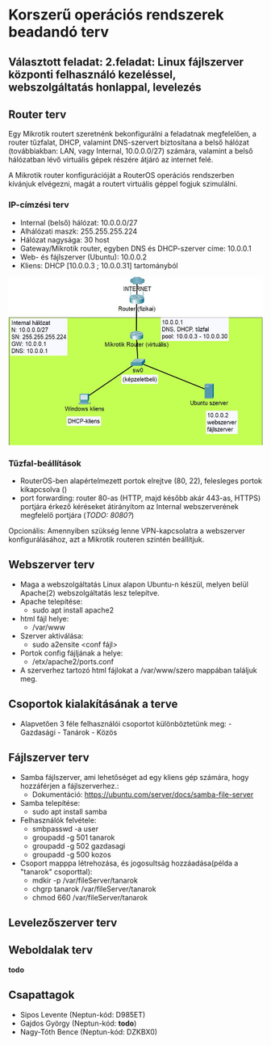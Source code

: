 # Korszerű operációs rendszerek beadandó terv

## Választott feladat: 2.feladat: Linux fájlszerver központi felhasználó kezeléssel, webszolgáltatás honlappal, levelezés

##

## Router terv

Egy Mikrotik routert szeretnénk bekonfigurálni a feladatnak megfelelően, a router tűzfalat, DHCP, valamint DNS-szervert biztosítana a belső hálózat (továbbiakban: LAN, vagy Internal, 10.0.0.0/27) számára, valamint a belső hálózatban lévő virtuális gépek részére átjáró az internet felé.

A Mikrotik router konfigurációját a RouterOS operációs rendszerben kívánjuk elvégezni, magát a routert virtuális géppel fogjuk szimulálni.

### IP-címzési terv

- Internal (belső) hálózat: 10.0.0.0/27
- Alhálózati maszk: 255.255.255.224
- Hálózat nagysága: 30 host
- Gateway/Mikrotik router, egyben DNS és DHCP-szerver címe: 10.0.0.1
- Web- és fájlszerver (Ubuntu): 10.0.0.2
- Kliens: DHCP [10.0.0.3 ; 10.0.0.31] tartományból

![Logikai topológia](logikai_topologia.JPG)
### Tűzfal-beállítások

- RouterOS-ben alapértelmezett portok elrejtve (80, 22), felesleges portok kikapcsolva ()
- port forwarding: router 80-as (HTTP, majd később akár 443-as, HTTPS) portjára érkező kéréseket átirányítom az Internal webszerverének megfelelő portjára (_TODO: 8080?_)

Opcionális: Amennyiben szükség lenne VPN-kapcsolatra a webszerver konfigurálásához, azt a Mikrotik routeren szintén beállítjuk.


## Webszerver terv

- Maga a webszolgáltatás Linux alapon Ubuntu-n készül, melyen belül Apache(2) webszolgáltatás lesz telepítve.
- Apache telepítése:
	- sudo apt install apache2
- html fájl helye:
	- /var/www
- Szerver aktiválása:
	- sudo a2ensite <conf fájl> 
- Portok config fájljának a helye:
	- /etx/apache2/ports.conf 
- A szerverhez tartozó html fájlokat a /var/www/szero mappában találjuk meg.


## Csoportok kialakításának a terve

- Alapvetően 3 féle felhasználói csoportot különböztetünk meg:
		- Gazdasági
		- Tanárok
		- Közös

## Fájlszerver terv 
- Samba fájlszerver, ami lehetőséget ad egy kliens gép számára, hogy hozzáférjen a fájlszerverhez.: 
	- Dokumentáció: https://ubuntu.com/server/docs/samba-file-server
- Samba telepítése:
	- sudo apt install samba 
- Felhasználók felvétele:
	- smbpasswd -a user
	- groupadd -g 501 tanarok
	- groupadd -g 502 gazdasagi
	- groupadd -g 500 kozos
- Csoport mapppa létrehozása, és jogosultság hozzáadása(példa a "tanarok" csoporttal): 
	- mdkir -p /var/fileServer/tanarok 
	- chgrp tanarok /var/fileServer/tanarok 
	- chmod 660 /var/fileServer/tanarok 

## Levelezőszerver terv 

## Weboldalak terv

**todo**

## Csapattagok

- Sipos Levente (Neptun-kód: D985ET)
- Gajdos György (Neptun-kód: **todo**)
- Nagy-Tóth Bence (Neptun-kód: DZKBX0)
